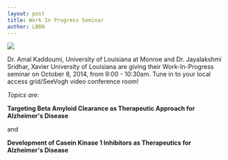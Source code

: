 ```yaml
---
layout: post
title: Work In Progress Seminar
author: LBRN
---
```

<a href="{{ site.baseurl }}events/work-in-progress"><img src="/files/images/wip/LBRN WIP 2014.10.08.png"></a>

Dr. Amal Kaddoumi, University of Louisiana at Monroe and Dr. Jayalakshmi Sridhar, Xavier University of Louisiana are giving their Work-In-Progress seminar on October 8, 2014, from 9:00 - 10:30am. Tune in to your local access grid/SeeVogh video conference room!

*Topics are:*

**Targeting Beta Amyloid Clearance as Therapeutic Approach for Alzheimer's Disease**

and

**Development of Casein Kinase 1 Inhibitors as Therapeutics for Alzheimer's Disease**